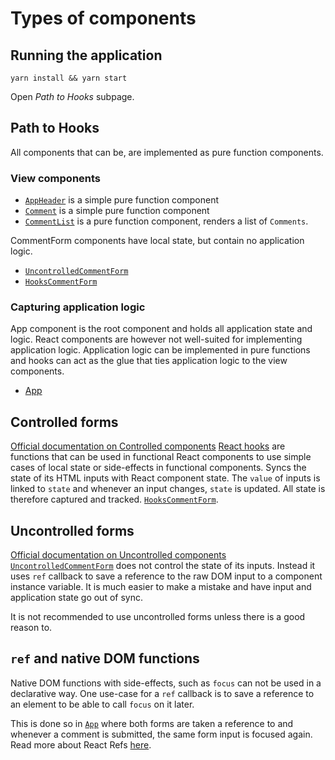 # Types of components

## Running the application

```
yarn install && yarn start
```

Open _Path to Hooks_ subpage.

## Path to Hooks

All components that can be, are implemented as pure function components.

### View components

- [`AppHeader`](./AppHeader.js) is a simple pure function component
- [`Comment`](./Comment.js) is a simple pure function component
- [`CommentList`](./CommentList.js) is a pure function component, renders a list of `Comments`.

CommentForm components have local state, but contain no application logic.

- [`UncontrolledCommentForm`](./UncontrolledCommentForm.js)
- [`HooksCommentForm`](./HooksCommentForm.js)

### Capturing application logic

App component is the root component and holds all application state and logic.
React components are however not well-suited for implementing application
logic. Application logic can be implemented in pure functions and hooks can act
as the glue that ties application logic to the view components.

- [App](./App.js)

## Controlled forms
[Official documentation on Controlled components](https://reactjs.org/docs/forms.html#controlled-components)
[React hooks][hooks-intro] are functions that can be used in functional React
components to use simple cases of local state or side-effects in functional
components. Syncs the state of its HTML inputs with React component state. The `value` of
inputs is linked to `state` and whenever an input changes, `state` is updated.
All state is therefore captured and tracked.
[`HooksCommentForm`](./HooksCommentForm.js).
## Uncontrolled forms

[Official documentation on Uncontrolled components](https://reactjs.org/docs/uncontrolled-components.html)
[`UncontrolledCommentForm`](./UncontrolledCommentForm.js)
does not control the state of its inputs. Instead it uses `ref` callback to
save a reference to the raw DOM input to a component instance variable. It is
much easier to make a mistake and have input and application state go out of
sync.

It is not recommended to use uncontrolled forms unless there is a good reason to.

## `ref` and native DOM functions

Native DOM functions with side-effects, such as `focus` can not be used in a
declarative way. One use-case for a `ref` callback is to save a reference to an
element to be able to call `focus` on it later.

This is done so in [`App`](./App.js)
where both forms are taken a reference to and whenever a comment is submitted,
the same form input is focused again. Read more about React Refs
[here][react-ref].

[hooks-intro]: https://reactjs.org/docs/hooks-intro.html
[react-ref]: https://reactjs.org/docs/refs-and-the-dom.html
